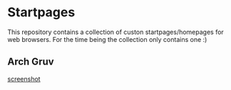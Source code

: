 # Startpages
This repository contains a collection of custon startpages/homepages for web browsers.
For the time being the collection only contains one :)
## Arch Gruv
[screenshot](arch_gruv/assets/screenshot.png)
